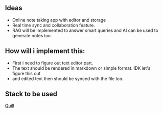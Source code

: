 ## Ideas
- Online note taking app with editor and storage
- Real time sync and collaboration feature.
- RAG will be implemented to answer smart queries and AI can be used to generate notes too.

## How will i implement this:

- First i need to figure out text editor part. 
- The text should be rendered in markdown or simple format. IDK let's figure this out
- and edited text then should be synced with the file too.

## Stack to be used

 [Quill](https://quilljs.com/docs/quickstart)